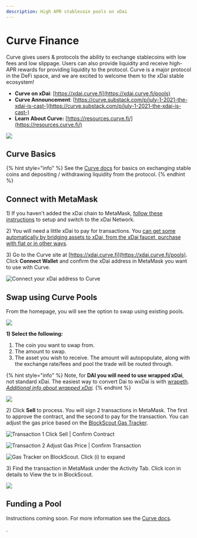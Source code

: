 ```yaml
---
description: High APR stablecoin pools on xDai
---
```


# Curve Finance

Curve gives users & protocols the ability to exchange stablecoins with low fees and low slippage. Users can also provide liquidity and receive high-APR rewards for providing liquidity to the protocol.  Curve is a major protocol in the DeFi space, and we are excited to welcome them to the xDai stable ecosystem!

* **Curve on xDai**: [https://xdai.curve.fi](https://xdai.curve.fi/pools)
* **Curve Announcement**: [https://curve.substack.com/p/july-1-2021-the-xdai-is-cast-](https://curve.substack.com/p/july-1-2021-the-xdai-is-cast-)
* **Learn About Curve:** [https://resources.curve.fi/](https://resources.curve.fi/)

![](../../.gitbook/assets/curve-on-xdai.png)

## Curve Basics

{% hint style="info" %}
See the [Curve docs](https://resources.curve.fi/) for basics on exchanging stable coins and depositing / withdrawing liquidity from the protocol.
{% endhint %}

## Connect with MetaMask

1\) If you haven't added the xDai chain to MetaMask, [follow these instructions](../../for-users/wallets/metamask/metamask-setup.md) to setup and switch to the xDai Network.

2\) You will need a little xDai to pay for transactions. You [can get some automatically by bridging assets to xDai, from the xDai faucet, purchase with fiat or in other ways](../../for-users/getting-started-with-xdai.md#2-get-a-little-xdai).

3\) Go to the Curve site at [https://xdai.curve.fi](https://xdai.curve.fi/pools). Click **Connect Wallet** and confirm the xDai address in MetaMask you want to use with Curve. 

![Connect your xDai address to Curve](../../.gitbook/assets/curve-connect-wallet.png)

## Swap using Curve Pools

From the homepage, you will see the option to swap using existing pools.

![](../../.gitbook/assets/existing-pools-1.png)

**1\) Select the following**_**:**_

1. The coin you want to swap from.
2. The amount to swap.
3.  The asset you wish to receive. The amount will autopopulate, along with the exchange rate/fees and pool the trade will be routed through.

{% hint style="info" %}
Note, for **DAI you will need to use wrapped xDai**, not standard xDai. The easiest way to convert Dai to wxDai is with [wrapeth](https://wrapeth.com/).  
[_Additional info about wrapped xDai_](../../for-developers/developer-resources/wrapped-xdai.md)_._ 
{% endhint %}

![](../../.gitbook/assets/swapping.png)

2\) Click **Sell** to process. You will sign 2 transactions in MetaMask. The first to approve the contract, and the second to pay for the transaction.  You can adjust the gas price based on the [BlockScout Gas Tracker](https://blockscout.com/poa/xdai).

![Transaction 1 Click Sell \| Confirm Contract](../../.gitbook/assets/tx-1.png)

![Transaction 2 Adjust Gas Price \| Confirm Transaction](../../.gitbook/assets/tx-2.png)

![Gas Tracker on BlockScout. Click \(i\) to expand](../../.gitbook/assets/gas-tracker.png)

3\) Find the transaction in MetaMask under the Activity Tab. Click icon in details to View the tx in BlockScout.

![](../../.gitbook/assets/view%20%281%29.png)

## Funding a Pool

Instructions coming soon. For more information see the [Curve docs](https://resources.curve.fi/). 

.









